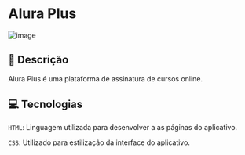 # Alura Plus

![image](https://github.com/user-attachments/assets/0024b6aa-4d6a-4924-8a0b-575b8991c6b6)

## 📑 Descrição

Alura Plus é uma plataforma de assinatura de cursos online.

## 💻 Tecnologias 

`HTML`: Linguagem utilizada para desenvolver a as páginas do aplicativo.

`CSS`: Utilizado para estilização da interface do aplicativo.
